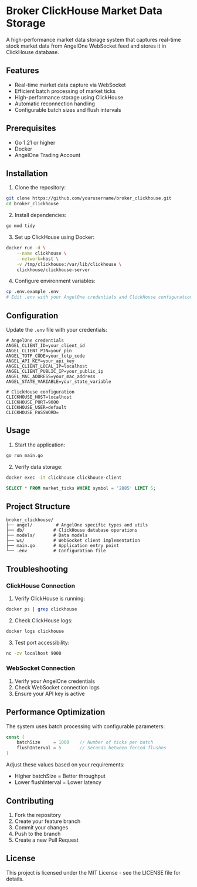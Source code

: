 # Broker ClickHouse Market Data Storage

A high-performance market data storage system that captures real-time stock market data from AngelOne WebSocket feed and stores it in ClickHouse database.

## Features

- Real-time market data capture via WebSocket
- Efficient batch processing of market ticks
- High-performance storage using ClickHouse
- Automatic reconnection handling
- Configurable batch sizes and flush intervals

## Prerequisites

- Go 1.21 or higher
- Docker
- AngelOne Trading Account

## Installation

1. Clone the repository:
```bash
git clone https://github.com/yourusername/broker_clickhouse.git
cd broker_clickhouse
```

2. Install dependencies:
```bash
go mod tidy
```

3. Set up ClickHouse using Docker:
```bash
docker run -d \
    --name clickhouse \
    --network=host \
    -v /tmp/clickhouse:/var/lib/clickhouse \
    clickhouse/clickhouse-server
```

4. Configure environment variables:
```bash
cp .env.example .env
# Edit .env with your AngelOne credentials and ClickHouse configuration
```

## Configuration

Update the `.env` file with your credentials:

```properties
# AngelOne credentials
ANGEL_CLIENT_ID=your_client_id
ANGEL_CLIENT_PIN=your_pin
ANGEL_TOTP_CODE=your_totp_code
ANGEL_API_KEY=your_api_key
ANGEL_CLIENT_LOCAL_IP=localhost
ANGEL_CLIENT_PUBLIC_IP=your_public_ip
ANGEL_MAC_ADDRESS=your_mac_address
ANGEL_STATE_VARIABLE=your_state_variable

# ClickHouse configuration
CLICKHOUSE_HOST=localhost
CLICKHOUSE_PORT=9000
CLICKHOUSE_USER=default
CLICKHOUSE_PASSWORD=
```

## Usage

1. Start the application:
```bash
go run main.go
```

2. Verify data storage:
```bash
docker exec -it clickhouse clickhouse-client
```

```sql
SELECT * FROM market_ticks WHERE symbol = '2885' LIMIT 5;
```

## Project Structure

```
broker_clickhouse/
├── angel/         # AngelOne specific types and utils
├── db/           # ClickHouse database operations
├── models/       # Data models
├── ws/           # WebSocket client implementation
├── main.go       # Application entry point
└── .env          # Configuration file
```

## Troubleshooting

### ClickHouse Connection

1. Verify ClickHouse is running:
```bash
docker ps | grep clickhouse
```

2. Check ClickHouse logs:
```bash
docker logs clickhouse
```

3. Test port accessibility:
```bash
nc -zv localhost 9000
```

### WebSocket Connection

1. Verify your AngelOne credentials
2. Check WebSocket connection logs
3. Ensure your API key is active

## Performance Optimization

The system uses batch processing with configurable parameters:

```go
const (
    batchSize     = 1000    // Number of ticks per batch
    flushInterval = 5       // Seconds between forced flushes
)
```

Adjust these values based on your requirements:
- Higher batchSize = Better throughput
- Lower flushInterval = Lower latency

## Contributing

1. Fork the repository
2. Create your feature branch
3. Commit your changes
4. Push to the branch
5. Create a new Pull Request

## License

This project is licensed under the MIT License - see the LICENSE file for details.
